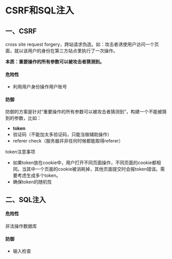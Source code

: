 # CSRF和SQL注入

## 一、CSRF

cross site request forgery，跨站请求伪造。如：攻击者诱使用户访问一个页面，就以该用户的身份在第三方站点里执行了一次操作。

**本质：重要操作的所有参数可以被攻击者猜测到。**

#### 危险性

* 利用用户身份操作用户账号

#### 防御

防御的方案是针对“重要操作的所有参数可以被攻击者猜测到”，构建一个不能被猜到的参数，比如：

* **token**
* 验证码（不能加太多验证码，只能当做辅助操作）
* referer check（服务器并非任何时候都能取得referer）

token注意事项

* 如果token放在cookie中，用户打开不同页面操作，不同页面的cookie都相同。当其中一个页面的cookie被消耗掉，其他页面提交时会报token错误。需要考虑生成多个token。
* 确保token的随机性

## 二、SQL注入

#### 危险性

非法操作数据库

#### 防御

* 输入检查
